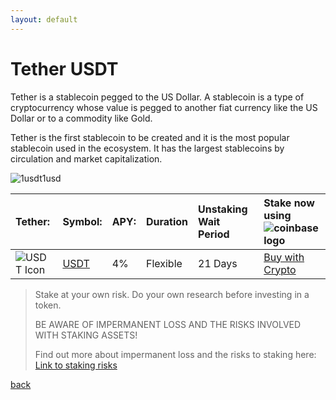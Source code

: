 ```yaml
---
layout: default
---
```



# Tether USDT

Tether is a stablecoin pegged to the US Dollar. A stablecoin is a type of cryptocurrency whose value is pegged to another fiat currency like the US Dollar or to a commodity like Gold. 

Tether is the first stablecoin to be created and it is the most popular stablecoin used in the ecosystem. It has the largest stablecoins by circulation and market capitalization.


![1usdt1usd](https://latinumfinance.github.io/assets/images/1usdt1usdupdate.png)


|    Tether:    |    Symbol:   |       APY:        |     Duration     | Unstaking Wait Period |  Stake now using ![coinbase logo](https://latinumfinance.github.io/assets/images/coinbaselogo2.png)   |
|:-------------|:-------------|:------------------|:-----------------|:--------------------|:---------------------------------|
|    ![USDT Icon](https://latinumfinance.github.io/assets/images/usdticonlogo.png)    |     [USDT](./usdt)     |       4%         |     Flexible     | 21 Days | <a class="buy-with-crypto" href="https://commerce.coinbase.com/checkout/f305e564-fb8d-41d3-9011-ad5d5f9e6c05"> Buy with Crypto </a> <script src="https://commerce.coinbase.com/v1/checkout.js?version=201807"></script>   |   



> Stake at your own risk. Do your own research before investing in a token.
>
> BE AWARE OF IMPERMANENT LOSS AND THE RISKS INVOLVED WITH STAKING ASSETS! 
> 
> Find out more about impermanent loss and the risks to staking here: [Link to staking risks](./Atom)
>




[back](./)


